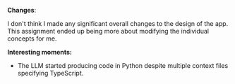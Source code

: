 **Changes**:

I don't think I made any significant overall changes to the design of the app. This assignment ended up being more about modifying the individual concepts for me.

**Interesting moments:**
- The LLM started producing code in Python despite multiple context files specifying TypeScript.


